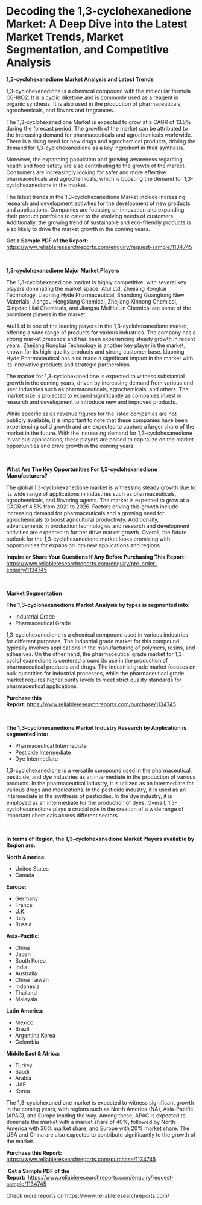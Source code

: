 <p><h1>Decoding the 1,3-cyclohexanedione Market: A Deep Dive into the Latest Market Trends, Market Segmentation, and Competitive Analysis</h1></p><p><strong>1,3-cyclohexanedione Market Analysis and Latest Trends</strong></p>
<p><p>1,3-cyclohexanedione is a chemical compound with the molecular formula C6H8O2. It is a cyclic diketone and is commonly used as a reagent in organic synthesis. It is also used in the production of pharmaceuticals, agrochemicals, and flavors and fragrances.</p><p>The 1,3-cyclohexanedione Market is expected to grow at a CAGR of 13.5% during the forecast period. The growth of the market can be attributed to the increasing demand for pharmaceuticals and agrochemicals worldwide. There is a rising need for new drugs and agrochemical products, driving the demand for 1,3-cyclohexanedione as a key ingredient in their synthesis.</p><p>Moreover, the expanding population and growing awareness regarding health and food safety are also contributing to the growth of the market. Consumers are increasingly looking for safer and more effective pharmaceuticals and agrochemicals, which is boosting the demand for 1,3-cyclohexanedione in the market.</p><p>The latest trends in the 1,3-cyclohexanedione Market include increasing research and development activities for the development of new products and applications. Companies are focusing on innovation and expanding their product portfolios to cater to the evolving needs of customers. Additionally, the growing trend of sustainable and eco-friendly products is also likely to drive the market growth in the coming years.</p></p>
<p><strong>Get a Sample PDF of the Report:&nbsp;</strong> <a href="https://www.reliableresearchreports.com/enquiry/request-sample/1134745">https://www.reliableresearchreports.com/enquiry/request-sample/1134745</a></p>
<p>&nbsp;</p>
<p><strong>1,3-cyclohexanedione Major Market Players</strong></p>
<p><p>The 1,3-cyclohexanedione market is highly competitive, with several key players dominating the market space. Atul Ltd, Zhejiang Rongkai Technology, Liaoning Hyde Pharmaceutical, Shandong Guangtong New Materials, Jiangsu Hengxiang Chemical, Zhejiang Xinnong Chemical, Qingdao Lilai Chemicals, and Jiangsu MeiHuiLin Chemical are some of the prominent players in the market.</p><p>Atul Ltd is one of the leading players in the 1,3-cyclohexanedione market, offering a wide range of products for various industries. The company has a strong market presence and has been experiencing steady growth in recent years. Zhejiang Rongkai Technology is another key player in the market, known for its high-quality products and strong customer base. Liaoning Hyde Pharmaceutical has also made a significant impact in the market with its innovative products and strategic partnerships.</p><p>The market for 1,3-cyclohexanedione is expected to witness substantial growth in the coming years, driven by increasing demand from various end-user industries such as pharmaceuticals, agrochemicals, and others. The market size is projected to expand significantly as companies invest in research and development to introduce new and improved products.</p><p>While specific sales revenue figures for the listed companies are not publicly available, it is important to note that these companies have been experiencing solid growth and are expected to capture a larger share of the market in the future. With the increasing demand for 1,3-cyclohexanedione in various applications, these players are poised to capitalize on the market opportunities and drive growth in the coming years.</p></p>
<p>&nbsp;</p>
<p><strong>What Are The Key Opportunities For 1,3-cyclohexanedione Manufacturers?</strong></p>
<p><p>The global 1,3-cyclohexanedione market is witnessing steady growth due to its wide range of applications in industries such as pharmaceuticals, agrochemicals, and flavoring agents. The market is expected to grow at a CAGR of 4.5% from 2021 to 2026. Factors driving this growth include increasing demand for pharmaceuticals and a growing need for agrochemicals to boost agricultural productivity. Additionally, advancements in production technologies and research and development activities are expected to further drive market growth. Overall, the future outlook for the 1,3-cyclohexanedione market looks promising with opportunities for expansion into new applications and regions.</p></p>
<p><strong>Inquire or Share Your Questions If Any Before Purchasing This Report:</strong> <a href="https://www.reliableresearchreports.com/enquiry/pre-order-enquiry/1134745">https://www.reliableresearchreports.com/enquiry/pre-order-enquiry/1134745</a></p>
<p>&nbsp;</p>
<p><strong>Market Segmentation</strong></p>
<p><strong>The 1,3-cyclohexanedione Market Analysis by types is segmented into:</strong></p>
<p><ul><li>Industrial Grade</li><li>Pharmaceutical Grade</li></ul></p>
<p><p>1,3-cyclohexanedione is a chemical compound used in various industries for different purposes. The industrial grade market for this compound typically involves applications in the manufacturing of polymers, resins, and adhesives. On the other hand, the pharmaceutical grade market for 1,3-cyclohexanedione is centered around its use in the production of pharmaceutical products and drugs. The industrial grade market focuses on bulk quantities for industrial processes, while the pharmaceutical grade market requires higher purity levels to meet strict quality standards for pharmaceutical applications.</p></p>
<p><strong>Purchase this Report:&nbsp;</strong><a href="https://www.reliableresearchreports.com/purchase/1134745">https://www.reliableresearchreports.com/purchase/1134745</a></p>
<p>&nbsp;</p>
<p><strong>The 1,3-cyclohexanedione Market Industry Research by Application is segmented into:</strong></p>
<p><ul><li>Pharmaceutical Intermediate</li><li>Pesticide Intermediate</li><li>Dye Intermediate</li></ul></p>
<p><p>1,3-cyclohexanedione is a versatile compound used in the pharmaceutical, pesticide, and dye industries as an intermediate in the production of various products. In the pharmaceutical industry, it is utilized as an intermediate for various drugs and medications. In the pesticide industry, it is used as an intermediate in the synthesis of pesticides. In the dye industry, it is employed as an intermediate for the production of dyes. Overall, 1,3-cyclohexanedione plays a crucial role in the creation of a wide range of important chemicals across different sectors.</p></p>
<p>&nbsp;</p>
<p><strong>In terms of Region, the 1,3-cyclohexanedione Market Players available by Region are:</strong></p>
<p>
    <p> <strong> North America: </strong>
        <ul>
            <li>United States</li>
            <li>Canada</li>
        </ul>
        </p> 
    <p> <strong> Europe: </strong>
        <ul>
            <li>Germany</li>
            <li>France</li>
            <li>U.K.</li>
            <li>Italy</li>
            <li>Russia</li>
        </ul>
        </p> 
    <p> <strong> Asia-Pacific: </strong>
        <ul>
            <li>China</li>
            <li>Japan</li>
            <li>South Korea</li>
            <li>India</li>
            <li>Australia</li>
            <li>China Taiwan</li>
            <li>Indonesia</li>
            <li>Thailand</li>
            <li>Malaysia</li>
        </ul>
        </p> 
    <p> <strong> Latin America: </strong>
        <ul>
            <li>Mexico</li>
            <li>Brazil</li>
            <li>Argentina Korea</li>
            <li>Colombia</li>
        </ul>
        </p> 
    <p> <strong> Middle East & Africa: </strong>
        <ul>
            <li>Turkey</li>
            <li>Saudi</li>
            <li>Arabia</li>
            <li>UAE</li>
            <li>Korea</li>
        </ul>
    </p>
    </p>
<p><p>The 1,3-cyclohexanedione market is expected to witness significant growth in the coming years, with regions such as North America (NA), Asia-Pacific (APAC), and Europe leading the way. Among these, APAC is expected to dominate the market with a market share of 40%, followed by North America with 30% market share, and Europe with 20% market share. The USA and China are also expected to contribute significantly to the growth of the market.</p></p>
<p><strong>Purchase this Report: </strong><a href="https://www.reliableresearchreports.com/purchase/1134745">https://www.reliableresearchreports.com/purchase/1134745</a></p>
<p>&nbsp;<strong>Get a Sample PDF of the Report:&nbsp;&nbsp;</strong><a href="https://www.reliableresearchreports.com/enquiry/request-sample/1134745">https://www.reliableresearchreports.com/enquiry/request-sample/1134745</a></p>
<p><strong></strong></p>
<p>Check more reports on https://www.reliableresearchreports.com/</p>